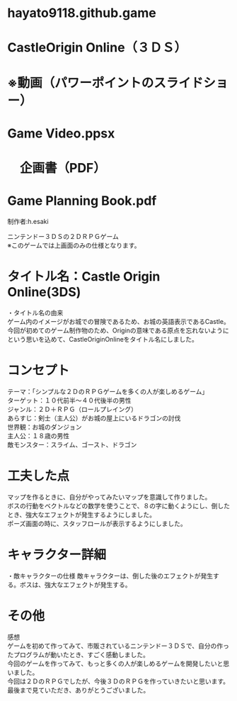 # hayato9118.github.game

# CastleOrigin Online（３ＤＳ）
# ※動画（パワーポイントのスライドショー）
# Game Video.ppsx  
# 　企画書（PDF）
# Game Planning Book.pdf  
制作者:h.esaki  

ニンテンドー３ＤＳの２ＤＲＰＧゲーム  
※このゲームでは上画面のみの仕様となります。 


# タイトル名：Castle Origin Online(3DS)

・タイトル名の由来  
ゲーム内のイメージがお城での冒険であるため、お城の英語表示であるCastle。  
今回が初めてのゲーム制作物のため、Originの意味である原点を忘れないようにという思いを込めて、CastleOriginOnlineをタイトル名にしました。

# コンセプト

テーマ：「シンプルな２ＤのＲＰＧゲームを多くの人が楽しめるゲーム」  
ターゲット：１０代前半～４０代後半の男性    
ジャンル：２Ｄ＋ＲＰＧ（ロールプレイング）   
あらすじ：剣士（主人公）がお城の屋上にいるドラゴンの討伐  
世界観：お城のダンジョン  
主人公：１８歳の男性  
敵モンスター：スライム、ゴースト、ドラゴン  

# 工夫した点  
マップを作るときに、自分がやってみたいマップを意識して作りました。  
ボスの行動をベクトルなどの数学を使うことで、８の字に動くようにし、倒したとき、強大なエフェクトが発生するようにしました。  
ポーズ画面の時に、スタッフロールが表示するようにしました。  

# キャラクター詳細  
・敵キャラクターの仕様
敵キャラクターは、倒した後のエフェクトが発生する。ボスは、強大なエフェクトが発生する。  

# その他  
感想  
ゲームを初めて作ってみて、市販されているニンテンドー３ＤＳで、自分の作ったプログラムが動いたとき、すごく感動しました。  
今回のゲームを作ってみて、もっと多くの人が楽しめるゲームを開発したいと思いました。  
今回は２ＤのＲＰＧでしたが、今後３ＤのＲＰＧを作っていきたいと思います。  
最後まで見ていただき、ありがとうございました。  
